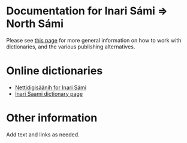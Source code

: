 # Documentation for Inari Sámi ⇒ North Sámi

Please see [this page](https://giellalt.github.io/dicts/dicts.html) for more general information on how to work with dictionaries, and the various publishing alternatives.

# Online dictionaries

- [Nettidigisäänih for Inari Sámi](https://saanih.oahpa.no/)
- [Inari Saami dictionary page](https://dicts.uit.no/smndicts.eng.html)

# Other information


Add text and links as needed.
